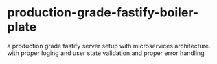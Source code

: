# production-grade-fastify-boiler-plate
a production grade fastify server setup with microservices architecture. with proper loging and user state validation and proper error handling
